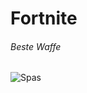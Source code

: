 # Fortnite
###### Beste Waffe
![Spas](https://pbs.twimg.com/media/FbB44g-X0AAGCjD?format=jpg&name=4096x4096)
